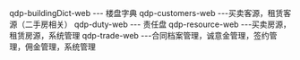 qdp-buildingDict-web   ---   楼盘字典
qdp-customers-web ---买卖客源，租赁客源（二手房相关）
qdp-duty-web --- 责任盘
qdp-resource-web ---买卖房源，租赁房源，系统管理
qdp-trade-web ---合同档案管理，诚意金管理，签约管理，佣金管理，系统管理

